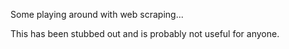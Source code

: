 Some playing around with web scraping...

This has been stubbed out and is probably not useful for anyone. 
